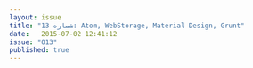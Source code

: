 ```yaml
---
layout: issue
title: "شماره 13: Atom, WebStorage, Material Design, Grunt"
date:   2015-07-02 12:41:12
issue: "013"
published: true
---
```

